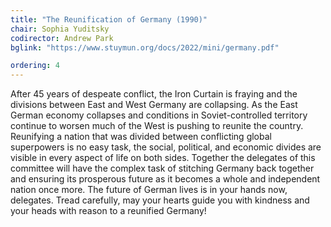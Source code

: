 ```yaml
---
title: "The Reunification of Germany (1990)"
chair: Sophia Yuditsky
codirector: Andrew Park
bglink: "https://www.stuymun.org/docs/2022/mini/germany.pdf"

ordering: 4
---
```

After 45 years of despeate conflict, the Iron Curtain is fraying and the divisions between East and West Germany are collapsing. As the East German economy collapses and conditions in Soviet-controlled territory continue to worsen much of the West is pushing to reunite the country. Reunifying a nation that was divided between conflicting global superpowers is no easy task, the social, political, and economic divides are visible in every aspect of life on both sides. Together the delegates of this committee will have the complex task of stitching Germany back together and ensuring its prosperous future as it becomes a whole and independent nation once more. The future of German lives is in your hands now, delegates. Tread carefully, may your hearts guide you with kindness and your heads with reason to a reunified Germany!
